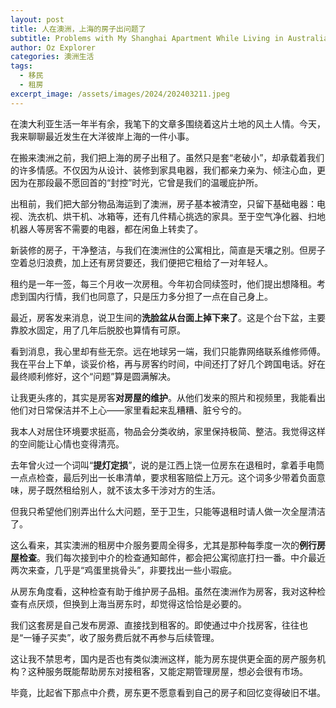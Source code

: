 ```yaml
---
layout: post
title: 人在澳洲，上海的房子出问题了
subtitle: Problems with My Shanghai Apartment While Living in Australia
author: Oz Explorer
categories: 澳洲生活
tags:
  - 移民
  - 租房
excerpt_image: /assets/images/2024/202403211.jpeg
---
```

在澳大利亚生活一年半有余，我笔下的文章多围绕着这片土地的风土人情。今天，我来聊聊最近发生在大洋彼岸上海的一件小事。

在搬来澳洲之前，我们把上海的房子出租了。虽然只是套“老破小”，却承载着我们的许多情感。不仅因为从设计、装修到家具电器，我们都亲力亲为、倾注心血，更因为在那段最不愿回首的“封控”时光，它曾是我们的温暖庇护所。

出租前，我们把大部分物品海运到了澳洲，房子基本被清空，只留下基础电器：电视、洗衣机、烘干机、冰箱等，还有几件精心挑选的家具。至于空气净化器、扫地机器人等房客不需要的电器，都在闲鱼上转卖了。

新装修的房子，干净整洁，与我们在澳洲住的公寓相比，简直是天壤之别。但房子空着总归浪费，加上还有房贷要还，我们便把它租给了一对年轻人。

租约是一年一签，每三个月收一次房租。今年初合同续签时，他们提出想降租。考虑到国内行情，我们也同意了，只是压力多分担了一点在自己身上。

最近，房客发来消息，说卫生间的**洗脸盆从台面上掉下来了**。这是个台下盆，主要靠胶水固定，用了几年后脱胶也算情有可原。

看到消息，我心里却有些无奈。远在地球另一端，我们只能靠网络联系维修师傅。我在平台上下单，谈妥价格，再与房客约时间，中间还打了好几个跨国电话。好在最终顺利修好，这个“问题”算是圆满解决。

让我更头疼的，其实是房客**对房屋的维护**。从他们发来的照片和视频里，我能看出他们对日常保洁并不上心——家里看起来乱糟糟、脏兮兮的。

我本人对居住环境要求挺高，物品会分类收纳，家里保持极简、整洁。我觉得这样的空间能让心情也变得清亮。

去年曾火过一个词叫“**提灯定损**”，说的是江西上饶一位房东在退租时，拿着手电筒一点点检查，最后列出一长串清单，要求租客赔偿上万元。这个词多少带着负面意味，房子既然租给别人，就不该太多干涉对方的生活。

但我只希望他们别弄出什么大问题，至于卫生，只能等退租时请人做一次全屋清洁了。

这么看来，其实澳洲的租房中介服务要周全得多，尤其是那种每季度一次的**例行房屋检查**。我们每次接到中介的检查通知邮件，都会把公寓彻底打扫一番。中介最近两次来查，几乎是“鸡蛋里挑骨头”，非要找出一些小瑕疵。

从房东角度看，这种检查有助于维护房子品相。虽然在澳洲作为房客，我对这种检查有点厌烦，但换到上海当房东时，却觉得这恰恰是必要的。

我们这套房是自己发布房源、直接找到租客的。即使通过中介找房客，往往也是“一锤子买卖”，收了服务费后就不再参与后续管理。

这让我不禁思考，国内是否也有类似澳洲这样，能为房东提供更全面的房产服务机构？这种服务既能帮助房东对接租客，又能定期管理房屋，想必会很有市场。

毕竟，比起省下那点中介费，房东更不愿意看到自己的房子和回忆变得破旧不堪。